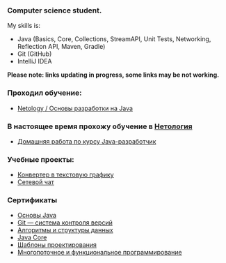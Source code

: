 ### Computer science student.

My skills is:
* Java (Basics, Core, Collections, StreamAPI, Unit Tests, Networking, Reflection API, Maven, Gradle)
* Git (GitHub)
* IntelliJ IDEA

**Please note: links updating in progress, some links may be not working.**

### Проходил обучение:

- [Netology / Основы разработки на Java]()

### В настоящее время прохожу обучение в [Нетология](https://netology.ru/)

- [Домашняя работа по курсу Java-разработчик](./netology_homeworks/README.md)

### Учебные проекты:

- [Конвертер в текстовую графику]()
- [Сетевой чат](https://github.com/andmosc/network_chat.git)

### Сертификаты

- [Основы Java](./certificates_Netology/certificate.pdf)
- [Git — система контроля версий](./certificates_Netology/certificate-1.pdf)
- [Алгоритмы и структуры данных](./certificates_Netology/certificate-2.pdf)
- [Java Core](./certificates_Netology/certificate-3.pdf)
- [Шаблоны проектирования](./certificates_Netology/certificate-4.pdf)
- [Многопоточное и функциональное программирование](./certificates_Netology/certificate-5.pdf)

